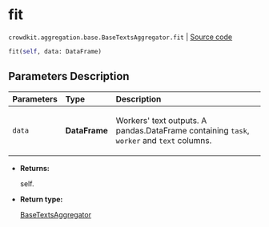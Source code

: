 # fit
`crowdkit.aggregation.base.BaseTextsAggregator.fit` | [Source code](https://github.com/Toloka/crowd-kit/blob/v1.2.0/crowdkit/aggregation/base/__init__.py#L126)

```python
fit(self, data: DataFrame)
```

## Parameters Description

| Parameters | Type | Description |
| :----------| :----| :-----------|
`data`|**DataFrame**|<p>Workers&#x27; text outputs. A pandas.DataFrame containing `task`, `worker` and `text` columns.</p>

* **Returns:**

  self.

* **Return type:**

  [BaseTextsAggregator](crowdkit.aggregation.base.BaseTextsAggregator.md)
